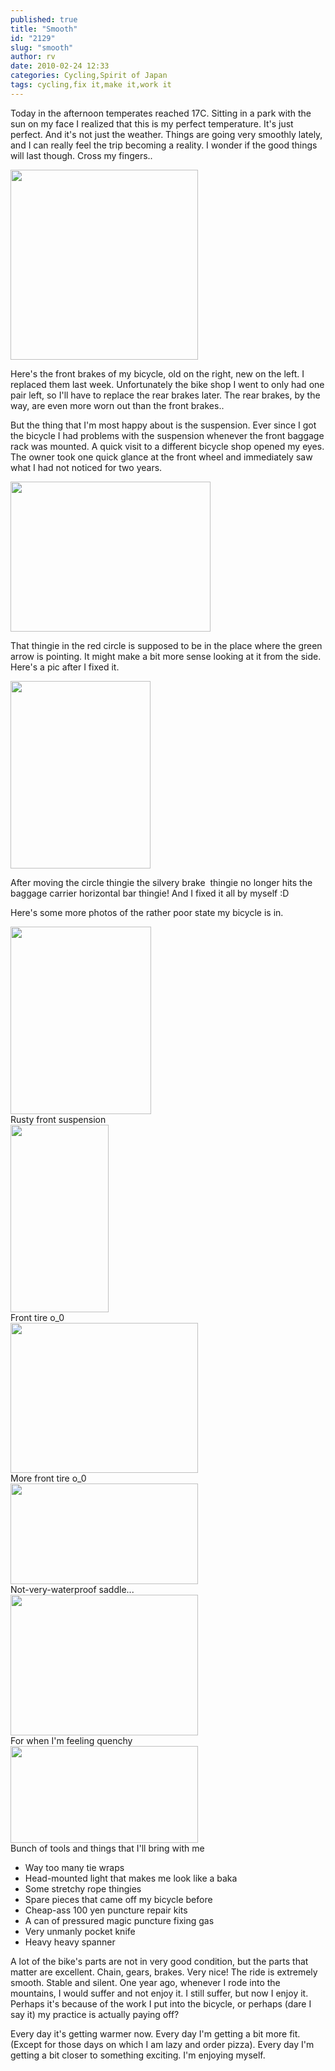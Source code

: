 ```yaml
---
published: true
title: "Smooth"
id: "2129"
slug: "smooth"
author: rv
date: 2010-02-24 12:33
categories: Cycling,Spirit of Japan
tags: cycling,fix it,make it,work it
---
```

Today in the afternoon temperates reached 17C. Sitting in a park with the sun on my face I realized that this is my perfect temperature. It's just perfect. And it's not just the weather. Things are going very smoothly lately, and I can really feel the trip becoming a reality. I wonder if the good things will last though. Cross my fingers..

<img class="aligncenter size-full wp-image-2130" title="Brakes" src="https://s3.amazonaws.com/cfwblog/uploads/2010/02/brakes.jpg" alt="" width="300" height="304" />

Here's the front brakes of my bicycle, old on the right, new on the left. I replaced them last week. Unfortunately the bike shop I went to only had one pair left, so I'll have to replace the rear brakes later. The rear brakes, by the way, are even more worn out than the front brakes..

But the thing that I'm most happy about is the suspension. Ever since I got the bicycle I had problems with the suspension whenever the front baggage rack was mounted. A quick visit to a different bicycle shop opened my eyes. The owner took one quick glance at the front wheel and immediately saw what I had not noticed for two years.

<img class="aligncenter size-full wp-image-2131" title="IMG_0565" src="https://s3.amazonaws.com/cfwblog/uploads/2010/02/img_0565.jpg" alt="" width="320" height="240" />

That thingie in the red circle is supposed to be in the place where the green arrow is pointing. It might make a bit more sense looking at it from the side. Here's a pic after I fixed it.

<a href="https://s3.amazonaws.com/cfwblog/uploads/2010/02/suspension.jpg"><img class="aligncenter size-medium wp-image-2132" title="Suspension" src="https://s3.amazonaws.com/cfwblog/uploads/2010/02/suspension.jpg?w=224" alt="" width="224" height="300" /></a>

After moving the circle thingie the silvery brake  thingie no longer hits the baggage carrier horizontal bar thingie! And I fixed it all by myself :D

Here's some more photos of the rather poor state my bicycle is in.

<div class="caption">
<a href="https://s3.amazonaws.com/cfwblog/uploads/2010/02/rust.jpg"><img class="size-medium wp-image-2133" title="Rust" src="https://s3.amazonaws.com/cfwblog/uploads/2010/02/rust.jpg?w=225" alt="" width="225" height="300" /></a>
<div class="caption-text">Rusty front suspension</div>
</div>

<div class="caption">
<a href="https://s3.amazonaws.com/cfwblog/uploads/2010/02/tire.jpg"><img class="size-medium wp-image-2134" title="Tire" src="https://s3.amazonaws.com/cfwblog/uploads/2010/02/tire.jpg?w=157" alt="" width="157" height="300" /></a>
<div class="caption-text">Front tire o_0</div>
</div>

<div class="caption">
<a href="https://s3.amazonaws.com/cfwblog/uploads/2010/02/tire2.jpg"><img class="size-medium wp-image-2135" title="Tire2" src="https://s3.amazonaws.com/cfwblog/uploads/2010/02/tire2.jpg?w=300" alt="" width="300" height="240" /></a>
<div class="caption-text">More front tire o_0</div>
</div>

<div class="caption">
<a href="https://s3.amazonaws.com/cfwblog/uploads/2010/02/saddle.jpg"><img class="size-medium wp-image-2136" title="Saddle" src="https://s3.amazonaws.com/cfwblog/uploads/2010/02/saddle.jpg?w=300" alt="" width="300" height="161" /></a>
<div class="caption-text">Not-very-waterproof saddle...</div>
</div>

<div class="caption">
<a href="https://s3.amazonaws.com/cfwblog/uploads/2010/02/drinks.jpg"><img class="size-medium wp-image-2138" title="Drinks" src="https://s3.amazonaws.com/cfwblog/uploads/2010/02/drinks.jpg?w=300" alt="" width="300" height="225" /></a>
<div class="caption-text">For when I&#39;m feeling quenchy</div>
</div>

<div class="caption">
<a href="https://s3.amazonaws.com/cfwblog/uploads/2010/02/tools.jpg"><img class="size-medium wp-image-2137" title="Tools" src="https://s3.amazonaws.com/cfwblog/uploads/2010/02/tools.jpg?w=300" alt="" width="300" height="155" /></a>
<div class="caption-text">Bunch of tools and things that I&#39;ll bring with me</div>
</div>
<ul>
	<li>Way too many tie wraps</li>
	<li>Head-mounted light that makes me look like a baka</li>
	<li>Some stretchy rope thingies</li>
	<li>Spare pieces that came off my bicycle before</li>
	<li>Cheap-ass 100 yen puncture repair kits</li>
	<li>A can of pressured magic puncture fixing gas</li>
	<li>Very unmanly pocket knife</li>
	<li>Heavy heavy spanner</li>
</ul>
A lot of the bike's parts are not in very good condition, but the parts that matter are excellent. Chain, gears, brakes. Very nice! The ride is extremely smooth. Stable and silent. One year ago, whenever I rode into the mountains, I would suffer and not enjoy it. I still suffer, but now I enjoy it. Perhaps it's because of the work I put into the bicycle, or perhaps (dare I say it) my practice is actually paying off?

Every day it's getting warmer now. Every day I'm getting a bit more fit. (Except for those days on which I am lazy and order pizza). Every day I'm getting a bit closer to something exciting. I'm enjoying myself.